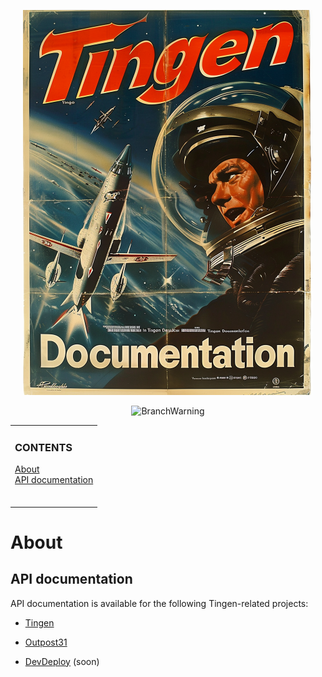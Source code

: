 <!--
  u240805_work-in-progress
-->

<div align="center">

  ![logo](./.github/Images/Logos/TingenDocumentation-464x616.png)

  ![BranchWarning](https://img.shields.io/badge/Release-24.8-teal?style=for-the-badge)

</div>

<!-- The HTML indentations have to stay this way to work. -->
<table>
<tr>
<td>

  ### CONTENTS
  [About](#about)<br>
  [API documentation](#api-documentation)<br>
  <br>

</td>
</tr>
</table>

# About



## API documentation

API documentation is available for the following Tingen-related projects:

* [Tingen](https://spectrum-health-systems.github.io/Tingen-Documentation/API/Tingen/index.html)

* [Outpost31](https://spectrum-health-systems.github.io/Tingen-Documentation/API/Outpost31/index.html)

* [DevDeploy](https://spectrum-health-systems.github.io/Tingen-Documentation/API/DevDeploy/index.html) (soon)
